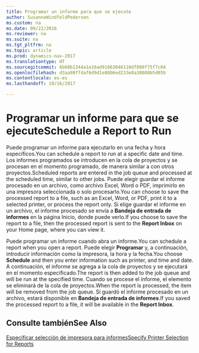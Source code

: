 ```yaml
---
title: Programar un informe para que se ejecute
author: SusanneWindfeldPedersen
ms.custom: na
ms.date: 09/22/2016
ms.reviewer: na
ms.suite: na
ms.tgt_pltfrm: na
ms.topic: article
ms.prod: dynamics-nav-2017
ms.translationtype: HT
ms.sourcegitcommit: 6b60b1344a1e18ad91863046110df880f75f7c04
ms.openlocfilehash: d3aa98ffdaf6d9d1e88b6ed233e8a38808b5d05b
ms.contentlocale: es-es
ms.lasthandoff: 10/16/2017

---
```

    
# <a name="schedule-a-report-to-run"></a><span data-ttu-id="59d00-102">Programar un informe para que se ejecute</span><span class="sxs-lookup"><span data-stu-id="59d00-102">Schedule a Report to Run</span></span>
<span data-ttu-id="59d00-103">Puede programar un informe para ejecutarlo en una fecha y hora específicos.</span><span class="sxs-lookup"><span data-stu-id="59d00-103">You can schedule a report to run at a specific date and time.</span></span> <span data-ttu-id="59d00-104">Los informes programados se introducen en la cola de proyectos y se procesan en el momento programado, de manera similar a con otros proyectos.</span><span class="sxs-lookup"><span data-stu-id="59d00-104">Scheduled reports are entered in the job queue and processed at the scheduled time, similar to other jobs.</span></span> <span data-ttu-id="59d00-105">Puede elegir guardar el informe procesado en un archivo, como archivo Excel, Word o PDF, imprimirlo en una impresora seleccionada o solo procesarlo.</span><span class="sxs-lookup"><span data-stu-id="59d00-105">You can choose to save the processed report to a file, such as an Excel, Word, or PDF, print it to a selected printer, or process the report only.</span></span> <span data-ttu-id="59d00-106">Si elige guardar el informe en un archivo, el informe procesado se envía a **Bandeja de entrada de informes** en la página Inicio, donde puede verlo.</span><span class="sxs-lookup"><span data-stu-id="59d00-106">If you choose to save the report to a file, then the processed report is sent to the **Report Inbox** on your Home page, where you can view it.</span></span> 

<span data-ttu-id="59d00-107">Puede programar un informe cuando abra un informe.</span><span class="sxs-lookup"><span data-stu-id="59d00-107">You can schedule a report when you open a report.</span></span> <span data-ttu-id="59d00-108">Puede elegir **Programar** y, a continuación, introducir información como la impresora, la hora y la fecha.</span><span class="sxs-lookup"><span data-stu-id="59d00-108">You choose **Schedule** and then you enter information such as printer, and time and date.</span></span> <span data-ttu-id="59d00-109">A continuación, el informe se agrega a la cola de proyectos y se ejecutará en el momento especificado.</span><span class="sxs-lookup"><span data-stu-id="59d00-109">The report is then added to the job queue and will be run at the specified time.</span></span> <span data-ttu-id="59d00-110">Cuando se procese el informe, el elemento se eliminará de la cola de proyectos.</span><span class="sxs-lookup"><span data-stu-id="59d00-110">When the report is processed, the item will be removed from the job queue.</span></span> <span data-ttu-id="59d00-111">Si guardó el informe procesado en un archivo, estará disponible en **Bandeja de entrada de informes**.</span><span class="sxs-lookup"><span data-stu-id="59d00-111">If you saved the processed report to a file, it will be available in the **Report Inbox**.</span></span>

## <a name="see-also"></a><span data-ttu-id="59d00-112">Consulte también</span><span class="sxs-lookup"><span data-stu-id="59d00-112">See Also</span></span>
[<span data-ttu-id="59d00-113">Especificar selección de impresora para informes</span><span class="sxs-lookup"><span data-stu-id="59d00-113">Specify Printer Selection for Reports</span></span>](ui-specify-printer-selection-reports.md) 

 


